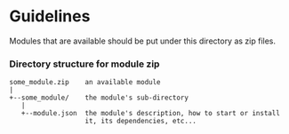 Guidelines
==========

Modules that are available should be put under this directory as zip files.

### Directory structure for module zip

    some_module.zip    an available module
    |
    +--some_module/    the module's sub-directory
       |
       +--module.json  the module's description, how to start or install
                       it, its dependencies, etc...
